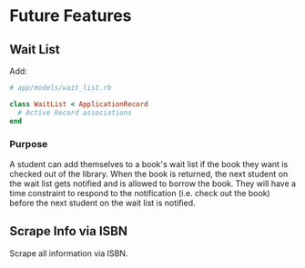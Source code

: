 # Future Features

## Wait List

Add:

```ruby
# app/models/wait_list.rb

class WaitList < ApplicationRecord
  # Active Record associations
end
```

### Purpose

A student can add themselves to a book's wait list if the book they want is checked out of the library. When the book is returned, the next student on the wait list gets notified and is allowed to borrow the book. They will have a time constraint to respond to the notification (i.e. check out the book) before the next student on the wait list is notified.

## Scrape Info via ISBN

Scrape all information via ISBN.
